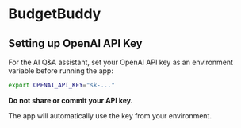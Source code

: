 # BudgetBuddy

## Setting up OpenAI API Key

For the AI Q&A assistant, set your OpenAI API key as an environment variable before running the app:

```bash
export OPENAI_API_KEY="sk-..."
```

**Do not share or commit your API key.**

The app will automatically use the key from your environment. 